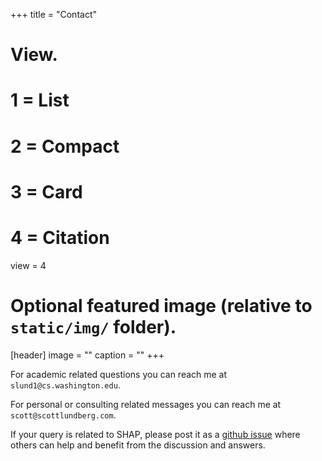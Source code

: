 +++
title = "Contact"

# View.
#   1 = List
#   2 = Compact
#   3 = Card
#   4 = Citation
view = 4

# Optional featured image (relative to `static/img/` folder).
[header]
image = ""
caption = ""
+++


For academic related questions you can reach me at `slund1@cs.washington.edu`.

For personal or consulting related messages you can reach me at `scott@scottlundberg.com`.

If your query is related to SHAP, please post it as a [github issue](https://github.com/slundberg/shap) where others can help and benefit from the discussion and answers.